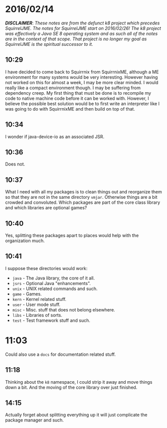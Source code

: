 # 2016/02/14

***DISCLAIMER***: _These notes are from the defunct k8 project which_
_precedes SquirrelJME. The notes for SquirrelJME start on 2016/02/26!_
_The k8 project was effectively a Java SE 8 operating system and as such_
_all of the notes are in the context of that scope. That project is no_
_longer my goal as SquirrelJME is the spiritual successor to it._

## 10:29

I have decided to come back to Squirrnix from SquirrnixME, although a ME
environment for many systems would be very interesting. However having not
worked on this for almost a week, I may be more clear minded. I would really
like a compact environment though. I may be suffering from dependency creep.
My first thing that must be done is to recompile my code to native machine
code before it can be worked with. However, I believe the possible best
solution would be to first write an interpreter like I was going to do with
SquirrnixME and then build on top of that.

## 10:34

I wonder if java-device-io as an associated JSR.

## 10:36

Does not.

## 10:37

What I need with all my packages is to clean things out and reorganize them
so that they are not in the same directory `vmjar`. Otherwise things are a bit
crowded and convoluted. Which packages are part of the core class library and
which libraries are optional games?

## 10:40

Yes, splitting these packages apart to places would help with the organization
much.

## 10:41

I suppose these directories would work:

 * `java` - The Java library, the core of it all.
 * `jsrs` - Optional Java "enhancements".
 * `unix` - UNIX related commands and such.
 * `game` - Games.
 * `kern` - Kernel related stuff.
 * `user` - User mode stuff.
 * `misc` - Misc. stuff that does not belong elsewhere.
 * `libs` - Libraries of sorts.
 * `test` - Test framework stuff and such.

# 11:03

Could also use a `docs` for documentation related stuff.

## 11:18

Thinking about the `k8` namespace, I could strip it away and move things down
a bit. And the moving of the core library over just finished.

## 14:15

Actually forget about splitting everything up it will just complicate the
package manager and such.

